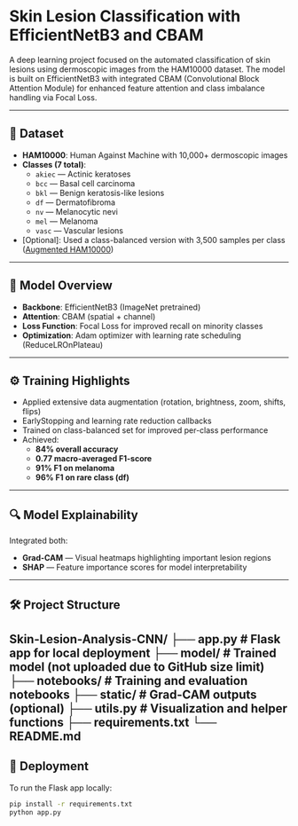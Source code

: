 # Skin Lesion Classification with EfficientNetB3 and CBAM

A deep learning project focused on the automated classification of skin lesions using dermoscopic images from the HAM10000 dataset. The model is built on EfficientNetB3 with integrated CBAM (Convolutional Block Attention Module) for enhanced feature attention and class imbalance handling via Focal Loss.

---

## 📁 Dataset

- **HAM10000**: Human Against Machine with 10,000+ dermoscopic images
- **Classes (7 total)**:
  - `akiec` — Actinic keratoses
  - `bcc` — Basal cell carcinoma
  - `bkl` — Benign keratosis-like lesions
  - `df` — Dermatofibroma
  - `nv` — Melanocytic nevi
  - `mel` — Melanoma
  - `vasc` — Vascular lesions
- [Optional]: Used a class-balanced version with 3,500 samples per class ([Augmented HAM10000](https://www.kaggle.com/datasets/aranyasaha/augmented-ham10000-3500-image-per-class))

---

## 🧠 Model Overview

- **Backbone**: EfficientNetB3 (ImageNet pretrained)
- **Attention**: CBAM (spatial + channel)
- **Loss Function**: Focal Loss for improved recall on minority classes
- **Optimization**: Adam optimizer with learning rate scheduling (ReduceLROnPlateau)

---

## ⚙️ Training Highlights

- Applied extensive data augmentation (rotation, brightness, zoom, shifts, flips)
- EarlyStopping and learning rate reduction callbacks
- Trained on class-balanced set for improved per-class performance
- Achieved:
  - **84% overall accuracy**
  - **0.77 macro-averaged F1-score**
  - **91% F1 on melanoma**
  - **96% F1 on rare class (df)**

---

## 🔍 Model Explainability

Integrated both:
- **Grad-CAM** — Visual heatmaps highlighting important lesion regions
- **SHAP** — Feature importance scores for model interpretability

---

## 🛠️ Project Structure
Skin-Lesion-Analysis-CNN/
├── app.py # Flask app for local deployment
├── model/ # Trained model (not uploaded due to GitHub size limit)
├── notebooks/ # Training and evaluation notebooks
├── static/ # Grad-CAM outputs (optional)
├── utils.py # Visualization and helper functions
├── requirements.txt
└── README.md
---

## 🚀 Deployment

To run the Flask app locally:

```bash
pip install -r requirements.txt
python app.py
